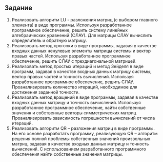## Задание
1. Реализовать алгоритм LU -  разложения матриц (с выбором главного элемента) в виде программы. 
Используя разработанное программное обеспечение, решить систему линейных алгебраических уравнений (СЛАУ). 
Для матрицы СЛАУ вычислить определитель и обратную матрицу.   
2. Реализовать метод прогонки в виде программы, задавая в качестве входных данных ненулевые элементы 
матрицы системы и вектор правых частей. Используя разработанное программное обеспечение, решить СЛАУ с трехдиагональной матрицей.    
3. Реализовать метод простых итераций и метод Зейделя в виде программ, 
задавая в качестве входных данных матрицу системы, вектор правых частей и точность вычислений. 
Используя разработанное программное обеспечение, решить СЛАУ. 
Проанализировать количество итераций, необходимое для достижения заданной точности.   
4. Реализовать метод вращений в виде программы, задавая в качестве входных данных матрицу и точность вычислений. 
Используя разработанное программное обеспечение, найти собственные значения и собственные векторы симметрических матриц. 
Проанализировать зависимость погрешности вычислений от числа итераций.    
5. Реализовать алгоритм QR – разложения матриц в виде программы. 
На его основе разработать программу, реализующую QR – алгоритм решения полной проблемы собственных значений произвольных матриц, 
задавая в качестве входных данных матрицу и точность вычислений. 
С использованием разработанного программного обеспечения найти собственные значения матрицы.
